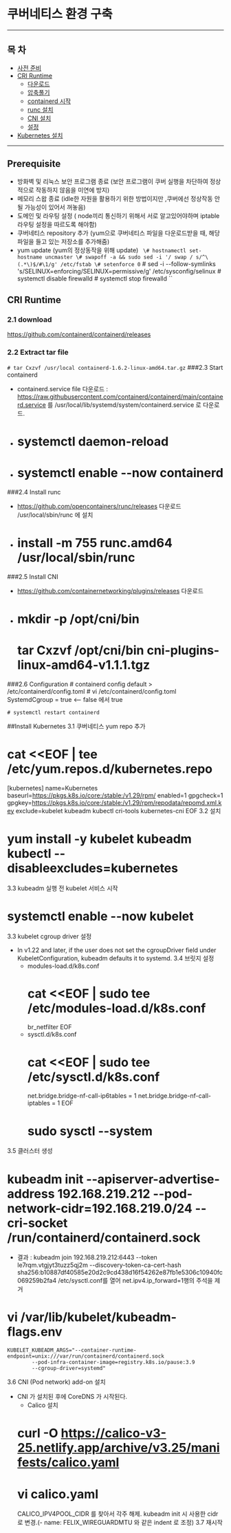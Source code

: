 <h1>쿠버네티스 환경 구축</h1>

----------------------------------------------------

## 목 차
* [사전 준비](#prerequisite)
* [CRI Runtime](#cri-runtime)
  * [다운로드](#2-1-download)
  * [압축풀기](#2-2-extract-tar-file)
  * [containerd 시작](#2-3-start-containerd)
  * [runc 설치](#2-4-install-runc)
  * [CNI 설치](#2-5-install-cni)
  * [설정](#2-6-configuration)
* [Kubernetes 설치](#install-kubernetes)

----------------------------------------------------

## Prerequisite

- 방화벽 및 리눅스 보안 프로그램 종료 (보안 프로그램이 쿠버 실행을 차단하여 정상적으로 작동하지 않음을 미연에 방지)
- 메모리 스왑 종료 (idle한 자원을 활용하기 위한 방법이지만 ,쿠버에선 정상작동 안될 가능성이 있어서 꺼놓음)
- 도메인 및 라우팅 설정 ( node끼리 통신하기 위해서 서로 알고있어야하며 iptable 라우팅 설정을 따르도록 해야함)
- 쿠버네티스 repository 추가 (yum으로 쿠버네티스 파일을 다운로드받을 때, 해당 파일을 들고 있는 저장소를 추가해줌)
- yum update (yum의 정상동작을 위해 update)
``
\# hostnamectl set-hostname uncmaster
\# swapoff -a && sudo sed -i '/ swap / s/^\(.*\)$/#\1/g' /etc/fstab
\# setenforce 0``
\# sed -i --follow-symlinks 's/SELINUX=enforcing/SELINUX=permissive/g' /etc/sysconfig/selinux
\# systemctl disable firewalld
\# systemctl stop firewalld
``

## CRI Runtime

### 2.1 download 
   https://github.com/containerd/containerd/releases   
### 2.2 Extract tar file
   ``# tar Cxzvf /usr/local containerd-1.6.2-linux-amd64.tar.gz``
###2.3 Start containerd
   - containerd.service file 다운로드 : 
     https://raw.githubusercontent.com/containerd/containerd/main/containerd.service 를
     /usr/local/lib/systemd/system/containerd.service 로 다운로드.
   - # systemctl daemon-reload
   - # systemctl enable --now containerd
   
###2.4 Install runc
   -  https://github.com/opencontainers/runc/releases 다운로드  /usr/local/sbin/runc 에 설치
   - # install -m 755 runc.amd64 /usr/local/sbin/runc
   
###2.5 Install CNI 
   - https://github.com/containernetworking/plugins/releases 다운로드
   - # mkdir -p /opt/cni/bin
     # tar Cxzvf /opt/cni/bin cni-plugins-linux-amd64-v1.1.1.tgz
     
###2.6 Configuration 
    # containerd config default > /etc/containerd/config.toml
    # vi /etc/containerd/config.toml
         SystemdCgroup = true  <-- false 에서 true

    # systemctl restart containerd

##Install Kubernetes
  3.1 쿠버네티스 yum repo 추가
# cat <<EOF | tee /etc/yum.repos.d/kubernetes.repo
[kubernetes]
name=Kubernetes
baseurl=https://pkgs.k8s.io/core:/stable:/v1.29/rpm/
enabled=1
gpgcheck=1
gpgkey=https://pkgs.k8s.io/core:/stable:/v1.29/rpm/repodata/repomd.xml.key
exclude=kubelet kubeadm kubectl cri-tools kubernetes-cni
EOF
  3.2 설치
  # yum install -y kubelet kubeadm kubectl --disableexcludes=kubernetes
  3.3 kubeadm 실행 전 kubelet 서비스 시작 
  # systemctl enable --now kubelet
  3.3 kubelet cgroup driver 설정
  - In v1.22 and later, if the user does not set the cgroupDriver field under KubeletConfiguration, kubeadm defaults it to systemd.
	3.4 브릿지 설정
	- modules-load.d/k8s.conf
	    # cat <<EOF | sudo tee /etc/modules-load.d/k8s.conf
		br_netfilter
		EOF
	- sysctl.d/k8s.conf
	    # cat <<EOF | sudo tee /etc/sysctl.d/k8s.conf
		net.bridge.bridge-nf-call-ip6tables = 1
		net.bridge.bridge-nf-call-iptables = 1
		EOF
	    # sudo sysctl --system
  3.5 클러스터 생성
   # kubeadm init --apiserver-advertise-address 192.168.219.212 --pod-network-cidr=192.168.219.0/24 --cri-socket /run/containerd/containerd.sock
   - 결과 : kubeadm join 192.168.219.212:6443 --token le7rqm.vtgjyt3tuzz5qj2m --discovery-token-ca-cert-hash sha256:b10887df40585e20d2c9cd438d16f54262e87fb1e5306c10940fc069259b2fa4 
/etc/sysctl.conf를 열어 net.ipv4.ip_forward=1행의 주석을 제거
# vi /var/lib/kubelet/kubeadm-flags.env
	KUBELET_KUBEADM_ARGS="--container-runtime-endpoint=unix:///var/run/containerd/containerd.sock 
			--pod-infra-container-image=registry.k8s.io/pause:3.9 
			--cgroup-driver=systemd"
  3.6 CNI (Pod network) add-on 설치
  - CNI 가 설치된 후에 CoreDNS 가 시작된다. 
    - Calico 설치
	# curl -O https://calico-v3-25.netlify.app/archive/v3.25/manifests/calico.yaml
	# vi calico.yaml
	  CALICO_IPV4POOL_CIDR 를 찾아서 각주 해제. kubeadm init 시 사용한 cidr 로 변경.(- name: FELIX_WIREGUARDMTU 와 같은 indent 로 조정)
  3.7 재시작

